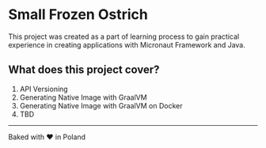 # Small Frozen Ostrich

This project was created as a part of learning process to gain practical experience in creating applications with Micronaut Framework and Java. 

## What does this project cover?

1. API Versioning
2. Generating Native Image with GraalVM
3. Generating Native Image with GraalVM on Docker
4. TBD

---

Baked with <span class="heart">❤</span> in Poland